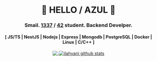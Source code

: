 <div align="center">

# 👋 HELLO / AZUL 👋
### Smail. [1337](https://1337.ma/en/) / [42](https://42.fr/le-reseau-mondial/) student. Backend Develper.
#### [ JS/TS | NestJS | Nodejs | Express | Mongodb | PostgreSQL | Docker | Linux | C/C++ ]
<a href="https://github.com/ilahyani">
  <img align="center" src="https://github-readme-stats.vercel.app/api/top-langs/?username=ilahyani&theme=react" />
</a>
<a href="https://github.com/ilahyani">
 <img align="center" src="https://github-readme-stats.vercel.app/api?username=ilahyani&show_icons=true&theme=react&line_height=40" alt="ilahyani github stats"/>
</a>

</div>
